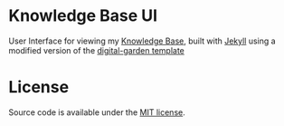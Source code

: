 # Knowledge Base UI 

User Interface for viewing my [Knowledge Base](https://github.com/thesofakillers/knowledge-base), built with
[Jekyll](https://jekyllrb.com/) using a modified version of the [digital-garden
template](https://github.com/maximevaillancourt/digital-garden-jekyll-template)

# License

Source code is available under the [MIT license](LICENSE.md).
